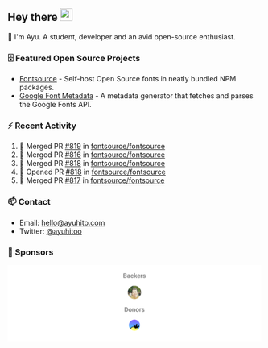 ## Hey there <img src="https://media.giphy.com/media/hvRJCLFzcasrR4ia7z/giphy.gif" width="25" height="25">

📝 I'm Ayu. A student, developer and an avid open-source enthusiast.

### 🗄 Featured Open Source Projects

- [Fontsource](https://github.com/fontsource/fontsource) - Self-host Open Source fonts in neatly bundled NPM packages.
- [Google Font Metadata](https://github.com/fontsource/google-font-metadata) - A metadata generator that fetches and parses the Google Fonts API.

### ⚡ Recent Activity

<!--START_SECTION:activity-->

1. 🎉 Merged PR [#819](https://github.com/fontsource/fontsource/pull/819) in [fontsource/fontsource](https://github.com/fontsource/fontsource)
2. 🎉 Merged PR [#816](https://github.com/fontsource/fontsource/pull/816) in [fontsource/fontsource](https://github.com/fontsource/fontsource)
3. 🎉 Merged PR [#818](https://github.com/fontsource/fontsource/pull/818) in [fontsource/fontsource](https://github.com/fontsource/fontsource)
4. 💪 Opened PR [#818](https://github.com/fontsource/fontsource/pull/818) in [fontsource/fontsource](https://github.com/fontsource/fontsource)
5. 🎉 Merged PR [#817](https://github.com/fontsource/fontsource/pull/817) in [fontsource/fontsource](https://github.com/fontsource/fontsource)
<!--END_SECTION:activity-->

### 📫 Contact

- Email: hello@ayuhito.com
- Twitter: [@ayuhitoo](https://twitter.com/ayuhitoo)

### :sparkling_heart: Sponsors

<p align="center">
  <a href="https://cdn.jsdelivr.net/gh/ayuhito/ayuhito/sponsors.svg">
    <img src='https://raw.githubusercontent.com/ayuhito/ayuhito/master/sponsors.svg'/>
  </a>
</p>

